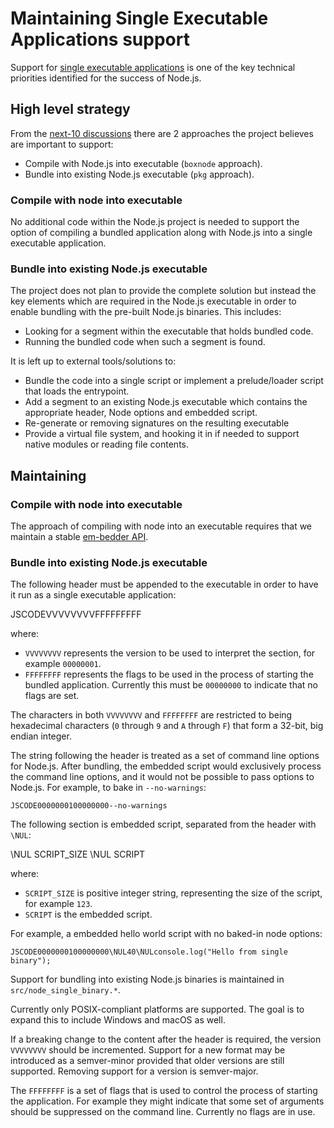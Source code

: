 # Maintaining Single Executable Applications support

Support for [single executable applications](https://github.com/nodejs/node/blob/master/doc/contributing/technical-priorities.md#single-executable-applications)
is one of the key technical priorities identified for the success of Node.js.

## High level strategy

From the [next-10 discussions](https://github.com/nodejs/next-10/blob/main/meetings/summit-nov-2021.md#single-executable-applications)
there are 2 approaches the project believes are important to support:

* Compile with Node.js into executable (`boxnode` approach).
* Bundle into existing Node.js executable (`pkg` approach).

### Compile with node into executable

No additional code within the Node.js project is needed to support the
option of compiling a bundled application along with Node.js into a single
executable application.

### Bundle into existing Node.js executable

The project does not plan to provide the complete solution but instead the key
elements which are required in the Node.js executable in order to enable
bundling with the pre-built Node.js binaries. This includes:

* Looking for a segment within the executable that holds bundled code.
* Running the bundled code when such a segment is found.

It is left up to external tools/solutions to:

* Bundle the code into a single script or implement a prelude/loader
  script that loads the entrypoint.
* Add a segment to an existing Node.js executable which contains
  the appropriate header, Node options and embedded script.
* Re-generate or removing signatures on the resulting executable
* Provide a virtual file system, and hooking it in if needed to
  support native modules or reading file contents.

## Maintaining

### Compile with node into executable

The approach of compiling with node into an executable requires that we
maintain a stable [em-bedder API](https://nodejs.org/dist/latest/docs/api/embedding.html).

### Bundle into existing Node.js executable

The following header must be appended to the executable in order to have it
run as a single executable application:

JSCODEVVVVVVVVFFFFFFFFF

where:

* `VVVVVVVV` represents the version to be used to interpret the section,
  for example `00000001`.
* `FFFFFFFF` represents the flags to be used in the process of starting
  the bundled application. Currently this must be `00000000` to indicate that
  no flags are set.

The characters in both `VVVVVVVV` and `FFFFFFFF` are restricted to being
hexadecimal characters (`0` through `9` and `A` through `F`) that form
a 32-bit, big endian integer.

The string following the header is treated as a set of command line options
for Node.js. After bundling, the embedded script would exclusively process
the command line options, and it would not be possible to pass options to
Node.js. For example, to bake in `--no-warnings`:

```text
JSCODE0000000100000000--no-warnings
```

The following section is embedded script, separated from the header with
`\NUL`:

\NUL SCRIPT_SIZE \NUL SCRIPT

where:

* `SCRIPT_SIZE` is positive integer string, representing the size of the
  script, for example `123`.
* `SCRIPT` is the embedded script.

For example, a embedded hello world script with no baked-in node options:

```text
JSCODE0000000100000000\NUL40\NULconsole.log("Hello from single binary");
```

Support for bundling into existing Node.js binaries is maintained
in `src/node_single_binary.*`.

Currently only POSIX-compliant platforms are supported. The goal
is to expand this to include Windows and macOS as well.

If a breaking change to the content after the header is required, the version
`VVVVVVVV` should be incremented. Support for a new format
may be introduced as a semver-minor provided that older versions
are still supported. Removing support for a version is semver-major.

The `FFFFFFFF` is a set of flags that is used to control the
process of starting the application. For example they might indicate
that some set of arguments should be suppressed on the command line.
Currently no flags are in use.
